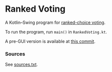 # Ranked Voting
A Kotlin–Swing program for [ranked-choice voting](https://en.wikipedia.org/wiki/Instant-runoff_voting).

To run the program, run `main()` in `RankedVoting.kt`.

A pre-GUI version is available at [this commit](https://github.com/Reevak05/RankedVoting/commit/fa8f93afd8f48f0e8d01d68bdca09af3bf395890).

### Sources
See [sources.txt](https://github.com/Reevak05/RankedVoting/blob/main/sources.txt).
